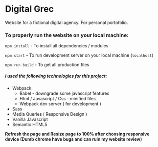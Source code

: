 # Digital Grec
Website for a fictional digital agency. For personal portofolio.

### To properly run the website on your local machine:

`npm install` - To install all dependencies / modules

`npm start` - To run development server on your local machine (`localhost`)

`npm run build` - To get all production files

##### I used the following technologies for this project:

- Webpack
  - Babel - downgrade some javascript features
  - Html / Javascript / Css - minified files
  - Webpack dev server ( for development )
- Sass
- Media Queries ( Responsive Design )
- Vanilla Javascript
- Semantic HTML5

**Refresh the page and Resize page to 100% after choosing responsive device (Dumb chrome have bugs and can ruin my website review)**
